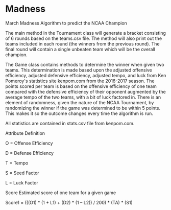 # Madness
March Madness Algorithm to predict the NCAA Champion

The main method in the Tournament class will generate a bracket consisting of 6 rounds based on the teams.csv file. The method will also print out the teams included in each round (the winners from the previous round). The final round will contain a single unbeaten team which will be the overall champion.

The Game class contains methods to determine the winner when given two teams. This determination is made based upon the adjusted offensive efficiency, adjusted defensive efficiency, adjusted tempo, and luck from Ken Pomeroy's statistics site kenpom.com from the 2016-2017 season. The points scored per team is based on the offensive efficiency of one team compared with the defensive efficiency of their opponent augmented by the average tempo of the two teams, with a bit of luck factored in. There is an element of randomness, given the nature of the NCAA Tournament, by randomizing the winner if the game was determined to be within 5 points. This makes it so the outcome changes every time the algorithm is run.

All statistics are contained in stats.csv file from kenpom.com.


Attribute	Definition

O =	Offense Efficiency

D =	Defense Efficiency

T =	Tempo

S =	Seed Factor

L =	Luck Factor

Score	Estimated score of one team for a given game

Score1 = (((O1) * (1 + L1) + (D2) * (1 – L2)) / 200) * (TA) * (S1)
